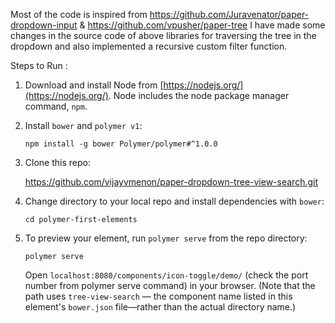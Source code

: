 Most of the code is inspired from https://github.com/Juravenator/paper-dropdown-input &  https://github.com/vpusher/paper-tree 
I have made some changes in the source code of above libraries for traversing the tree in the dropdown and also implemented a recursive custom filter function.

Steps to Run : 
1.  Download and install Node from [https://nodejs.org/](https://nodejs.org/). Node includes the node package manager command, `npm`.

2.  Install `bower` and `polymer v1`:

        npm install -g bower Polymer/polymer#^1.0.0

3.  Clone this repo:

       https://github.com/vijayvmenon/paper-dropdown-tree-view-search.git
        
4.  Change directory to your local repo and install dependencies with `bower`:

        cd polymer-first-elements
        
5.  To preview your element, run `polymer serve` from the repo directory:

        polymer serve
        
    Open `localhost:8080/components/icon-toggle/demo/`  (check the port number from polymer serve command) in your browser. (Note that the path uses `tree-view-search` — the component name listed in this element's `bower.json` file—rather than the actual directory name.) 
    

